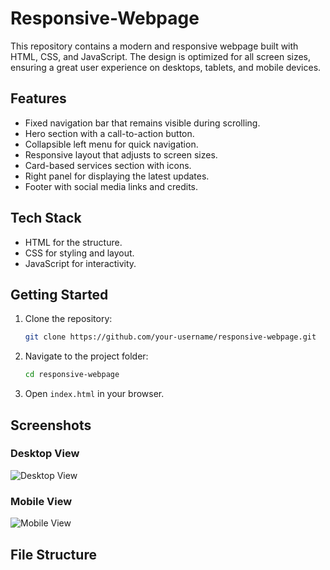 # Responsive-Webpage

This repository contains a modern and responsive webpage built with HTML, CSS, and JavaScript. The design is optimized for all screen sizes, ensuring a great user experience on desktops, tablets, and mobile devices.

## Features

- Fixed navigation bar that remains visible during scrolling.
- Hero section with a call-to-action button.
- Collapsible left menu for quick navigation.
- Responsive layout that adjusts to screen sizes.
- Card-based services section with icons.
- Right panel for displaying the latest updates.
- Footer with social media links and credits.

## Tech Stack

- HTML for the structure.
- CSS for styling and layout.
- JavaScript for interactivity.

## Getting Started

1. Clone the repository:
    ```bash
    git clone https://github.com/your-username/responsive-webpage.git
    ```
2. Navigate to the project folder:
    ```bash
    cd responsive-webpage
    ```
3. Open `index.html` in your browser.

## Screenshots

### Desktop View
![Desktop View](https://via.placeholder.com/800x400.png?text=Desktop+Screenshot)

### Mobile View
![Mobile View](https://via.placeholder.com/400x800.png?text=Mobile+Screenshot)

## File Structure

